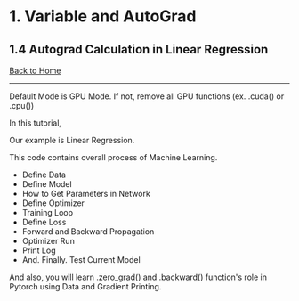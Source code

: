 # 1. Variable and AutoGrad

## 1.4 Autograd Calculation in Linear Regression

[Back to Home](https://github.com/taeoh-kim/Pytorch_Tutorial)

---

Default Mode is GPU Mode. If not, remove all GPU functions (ex. .cuda() or .cpu())

In this tutorial,

Our example is Linear Regression.

This code contains overall process of Machine Learning.

- Define Data
- Define Model
- How to Get Parameters in Network
- Define Optimizer
- Training Loop
- Define Loss
- Forward and Backward Propagation
- Optimizer Run
- Print Log
- And. Finally. Test Current Model

And also, you will learn .zero_grad() and .backward() function's role in Pytorch using Data and Gradient Printing.
